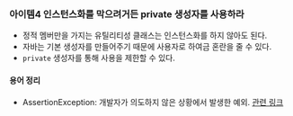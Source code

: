 ### 아이템4 인스턴스화를 막으려거든 private 생성자를 사용하라
- 정적 멤버만을 가지는 유틸리티성 클래스는 인스턴스화를 하지 않아도 된다.
- 자바는 기본 생성자를 만들어주기 때문에 사용자로 하여금 혼란을 줄 수 있다.
- `private` 생성자를 통해 사용을 제한할 수 있다.

#### 용어 정리
- AssertionException: 개발자가 의도하지 않은 상황에서 발생한 예외. [관련 링크](https://stackoverflow.com/questions/24863185/what-is-an-assertionerror-in-which-case-should-i-throw-it-from-my-own-code)